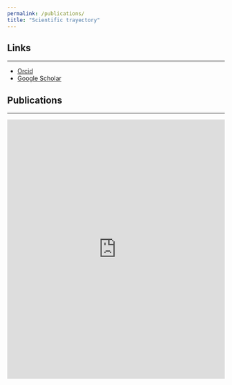 ```yaml
---
permalink: /publications/
title: "Scientific trayectory"
---
```


## Links
---


- [Orcid](https://orcid.org/0000-0001-5216-7177)
- [Google Scholar](https://scholar.google.com/citations?user=VrNwDBQAAAAJ&hl=es)

## Publications
---

<iframe src="https://scholar.google.com/citations?user=VrNwDBQAAAAJ&hl=es" style="width:100%; height:600px; border:none;"></iframe>